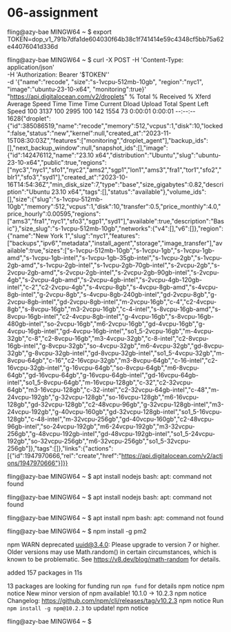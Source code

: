 # 06-assignment


fling@azy-bae MINGW64 ~
$ export TOKEN=dop_v1_791b7dfa1de604030f64b38c1f741414e59c4348cf5bb75a62e44076041d336d

fling@azy-bae MINGW64 ~
$ curl -X POST -H 'Content-Type: application/json' \
    -H 'Authorization: Bearer '$TOKEN'' \
    -d '{"name":"recode",
        "size":"s-1vcpu-512mb-10gb",
        "region":"nyc1",
        "image":"ubuntu-23-10-x64",
        "monitoring":true}' \
    "https://api.digitalocean.com/v2/droplets"
  % Total    % Received % Xferd  Average Speed   Time    Time     Time  Current
                                 Dload  Upload   Total   Spent    Left  Speed
100  3137  100  2995  100   142   1554     73  0:00:01  0:00:01 --:--:--  1628{"droplet":{"id":385086519,"name":"recode","memory":512,"vcpus":1,"disk":10,"locked":false,"status":"new","kernel":null,"created_at":"2023-11-15T08:30:03Z","features":["monitoring","droplet_agent"],"backup_ids":[],"next_backup_window":null,"snapshot_ids":[],"image":{"id":142476112,"name":"23.10 x64","distribution":"Ubuntu","slug":"ubuntu-23-10-x64","public":true,"regions":["nyc3","nyc1","sfo1","nyc2","ams2","sgp1","lon1","ams3","fra1","tor1","sfo2","blr1","sfo3","syd1"],"created_at":"2023-10-16T14:54:36Z","min_disk_size":7,"type":"base","size_gigabytes":0.82,"description":"Ubuntu 23.10 x64","tags":[],"status":"available"},"volume_ids":[],"size":{"slug":"s-1vcpu-512mb-10gb","memory":512,"vcpus":1,"disk":10,"transfer":0.5,"price_monthly":4.0,"price_hourly":0.00595,"regions":["ams3","fra1","nyc1","sfo3","sgp1","syd1"],"available":true,"description":"Basic"},"size_slug":"s-1vcpu-512mb-10gb","networks":{"v4":[],"v6":[]},"region":{"name":"New York 1","slug":"nyc1","features":["backups","ipv6","metadata","install_agent","storage","image_transfer"],"available":true,"sizes":["s-1vcpu-512mb-10gb","s-1vcpu-1gb","s-1vcpu-1gb-amd","s-1vcpu-1gb-intel","s-1vcpu-1gb-35gb-intel","s-1vcpu-2gb","s-1vcpu-2gb-amd","s-1vcpu-2gb-intel","s-1vcpu-2gb-70gb-intel","s-2vcpu-2gb","s-2vcpu-2gb-amd","s-2vcpu-2gb-intel","s-2vcpu-2gb-90gb-intel","s-2vcpu-4gb","s-2vcpu-4gb-amd","s-2vcpu-4gb-intel","s-2vcpu-4gb-120gb-intel","c-2","c2-2vcpu-4gb","s-4vcpu-8gb","s-4vcpu-8gb-amd","s-4vcpu-8gb-intel","g-2vcpu-8gb","s-4vcpu-8gb-240gb-intel","gd-2vcpu-8gb","g-2vcpu-8gb-intel","gd-2vcpu-8gb-intel","m-2vcpu-16gb","c-4","c2-4vcpu-8gb","s-8vcpu-16gb","m3-2vcpu-16gb","c-4-intel","s-8vcpu-16gb-amd","s-8vcpu-16gb-intel","c2-4vcpu-8gb-intel","g-4vcpu-16gb","s-8vcpu-16gb-480gb-intel","so-2vcpu-16gb","m6-2vcpu-16gb","gd-4vcpu-16gb","g-4vcpu-16gb-intel","gd-4vcpu-16gb-intel","so1_5-2vcpu-16gb","m-4vcpu-32gb","c-8","c2-8vcpu-16gb","m3-4vcpu-32gb","c-8-intel","c2-8vcpu-16gb-intel","g-8vcpu-32gb","so-4vcpu-32gb","m6-4vcpu-32gb","gd-8vcpu-32gb","g-8vcpu-32gb-intel","gd-8vcpu-32gb-intel","so1_5-4vcpu-32gb","m-8vcpu-64gb","c-16","c2-16vcpu-32gb","m3-8vcpu-64gb","c-16-intel","c2-16vcpu-32gb-intel","g-16vcpu-64gb","so-8vcpu-64gb","m6-8vcpu-64gb","gd-16vcpu-64gb","g-16vcpu-64gb-intel","gd-16vcpu-64gb-intel","so1_5-8vcpu-64gb","m-16vcpu-128gb","c-32","c2-32vcpu-64gb","m3-16vcpu-128gb","c-32-intel","c2-32vcpu-64gb-intel","c-48","m-24vcpu-192gb","g-32vcpu-128gb","so-16vcpu-128gb","m6-16vcpu-128gb","gd-32vcpu-128gb","c2-48vcpu-96gb","g-32vcpu-128gb-intel","m3-24vcpu-192gb","g-40vcpu-160gb","gd-32vcpu-128gb-intel","so1_5-16vcpu-128gb","c-48-intel","m-32vcpu-256gb","gd-40vcpu-160gb","c2-48vcpu-96gb-intel","so-24vcpu-192gb","m6-24vcpu-192gb","m3-32vcpu-256gb","g-48vcpu-192gb-intel","gd-48vcpu-192gb-intel","so1_5-24vcpu-192gb","so-32vcpu-256gb","m6-32vcpu-256gb","so1_5-32vcpu-256gb"]},"tags":[]},"links":{"actions":[{"id":1947970666,"rel":"create","href":"https://api.digitalocean.com/v2/actions/1947970666"}]}}


fling@azy-bae MINGW64 ~
$ apt install nodejs
bash: apt: command not found

fling@azy-bae MINGW64 ~
$ apt install nodejs
bash: apt: command not found

fling@azy-bae MINGW64 ~
$ apt install npm
bash: apt: command not found

fling@azy-bae MINGW64 ~
$ npm install -g pm2

npm WARN deprecated uuid@3.4.0: Please upgrade  to version 7 or higher.  Older versions may use Math.random() in certain circumstances, which is known to be problematic.  See https://v8.dev/blog/math-random for details.

added 157 packages in 11s

13 packages are looking for funding
  run `npm fund` for details
npm notice
npm notice New minor version of npm available! 10.1.0 -> 10.2.3
npm notice Changelog: <https://github.com/npm/cli/releases/tag/v10.2.3>
npm notice Run `npm install -g npm@10.2.3` to update!
npm notice

fling@azy-bae MINGW64 ~
$
